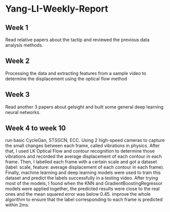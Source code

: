 # Yang-LI-Weekly-Report
## Week 1
Read relative papers about the tactip and reviewed the previous data analysis methods.
## Week 2 
Processing the data and extracting features from a sample video to determine the displacement using the optical flow method
## Week 3
Read another 3 papers about gelsight and built some general deep learning neural networks.
## Week 4 to week 10
run basic CycleGan, STSGCN, ECC. 
Using 2 high-speed cameras to capture the small changes between each frame, called vibrations in physics. After that, I used LK Optical Flow and contour recognition to determine those vibrations and recorded the average displacement of each contour in each frame. Then, I labelled each frame with a certain scale and got a dataset (label: scale, feature: average displacement of each contour in each frame). Finally, machine learning and deep learning models were used to train this dataset and predict the labels successfully in a testing video. After trying most of the models, I found when the KNN and GradientBoostingRegressor models were applied together, the predicted results were close to the real ones and the mean squared error was below 0.45.
improve the whole algorithm to ensure that the label corresponding to each frame is predicted within 2ms.
